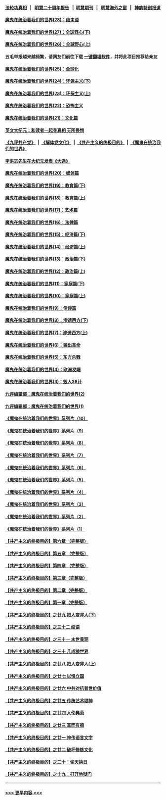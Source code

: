 #### [法轮功真相](https://github.com/gfw-breaker/truth/blob/master/README.md?t=0) &nbsp;&nbsp;|&nbsp;&nbsp; [明慧二十周年报告](https://github.com/gfw-breaker/mh-reports/blob/master/README.md?t=0) &nbsp;&nbsp;|&nbsp;&nbsp;[明慧期刊](https://github.com/gfw-breaker/mh-qikan) &nbsp;&nbsp;|&nbsp;&nbsp; [明慧海外之窗](https://github.com/gfw-breaker/mh-news/blob/master/README.md?t=0) &nbsp;&nbsp;|&nbsp;&nbsp; [神韵特别报道](https://github.com/gfw-breaker/mh-news/blob/master/shenyun.md?t=0)
#### [魔鬼在统治着我们的世界(28)：结束语](../pages/nsc422/n10936246.md?t=06140102) 
#### [魔鬼在统治着我们的世界(27)：全球野心(下)](../pages/nsc422/n10928319.md?t=06140102) 
#### [魔鬼在统治着我们的世界(26)：全球野心(上)](../pages/nsc422/n10900318.md?t=06140102) 
#### 五毛举报越来越频繁，请网友们前往下载 [一键翻墙软件](https://github.com/gfw-breaker/ssr-accounts)，并将此项目推荐给亲友
#### [魔鬼在统治着我们的世界(25)：全球化](../pages/nsc422/n10788205.md?t=06140102) 
#### [魔鬼在统治着我们的世界(24)：环保主义(下)](../pages/nsc422/n10695307.md?t=06140102) 
#### [魔鬼在统治着我们的世界(23)：环保主义(上)](../pages/nsc422/n10688613.md?t=06140102) 
#### [魔鬼在统治着我们的世界(22)：恐怖主义](../pages/nsc422/n10614727.md?t=06140102) 
#### [魔鬼在统治着我们的世界(21)：文化篇](../pages/nsc422/n10597706.md?t=06140102) 
#### [英文大纪元：和读者一起寻真相 无所畏惧](../pages/nsc422/n12542027.md?t=06140102) 
#### [《九评共产党》](https://github.com/begood0513/9ping.md/blob/master/README.md) &nbsp;|&nbsp; [《解体党文化》](../../../../jtdwh.md/blob/master/README.md)  &nbsp;|&nbsp; [《共产主义的终极目的》](../../../../gczydzjmd.md/blob/master/README.md) &nbsp;|&nbsp; [《魔鬼在统治我们的世界》](../../../../mgztzwmdsj.md/blob/master/README.md) 
#### [李洪志先生在大纪元发表《大选》](../pages/nsc422/n12534746.md?t=06140102) 
#### [魔鬼在统治着我们的世界(20)：媒体篇](../pages/nsc422/n10586579.md?t=06140102) 
#### [魔鬼在统治着我们的世界(19)：教育篇(下)](../pages/nsc422/n10564808.md?t=06140102) 
#### [魔鬼在统治着我们的世界(18)：教育篇(上)](../pages/nsc422/n10526970.md?t=06140102) 
#### [魔鬼在统治着我们的世界(17)：艺术篇](../pages/nsc422/n10499093.md?t=06140102) 
#### [魔鬼在统治着我们的世界(16)：法律篇](../pages/nsc422/n10485969.md?t=06140102) 
#### [魔鬼在统治着我们的世界(15)：经济篇(下)](../pages/nsc422/n10469975.md?t=06140102) 
#### [魔鬼在统治着我们的世界(14)：经济篇(上)](../pages/nsc422/n10457370.md?t=06140102) 
#### [魔鬼在统治着我们的世界(13)：政治篇(下)](../pages/nsc422/n10448270.md?t=06140102) 
#### [魔鬼在统治着我们的世界(12)：政治篇(上)](../pages/nsc422/n10444576.md?t=06140102) 
#### [魔鬼在统治着我们的世界(11)：家庭篇(下)](../pages/nsc422/n10440961.md?t=06140102) 
#### [魔鬼在统治着我们的世界(10)：家庭篇(上)](../pages/nsc422/n10435448.md?t=06140102) 
#### [魔鬼在统治着我们的世界(9)：信仰篇](../pages/nsc422/n10432159.md?t=06140102) 
#### [魔鬼在统治着我们的世界(8)：渗透西方(下)](../pages/nsc422/n10429603.md?t=06140102) 
#### [魔鬼在统治着我们的世界(7)：渗透西方(上)](../pages/nsc422/n10426013.md?t=06140102) 
#### [魔鬼在统治着我们的世界(6)：输出革命](../pages/nsc422/n10421536.md?t=06140102) 
#### [魔鬼在统治着我们的世界(5)：东方杀戮](../pages/nsc422/n10417707.md?t=06140102) 
#### [魔鬼在统治着我们的世界(4)：欧洲发端](../pages/nsc422/n10414890.md?t=06140102) 
#### [魔鬼在统治着我们的世界(3)：毁人36计](../pages/nsc422/n10411583.md?t=06140102) 
#### [九评编辑部：魔鬼在统治着我们的世界(2)](../pages/nsc422/n10410036.md?t=06140102) 
#### [九评编辑部：魔鬼在统治着我们的世界(1)](../pages/nsc422/n10406825.md?t=06140102) 
#### [《魔鬼在统治着我们的世界》系列片（10）](../pages/nsc422/n12292670.md?t=06140102) 
#### [《魔鬼在统治着我们的世界》系列片（9）](../pages/nsc422/n12290859.md?t=06140102) 
#### [《魔鬼在统治着我们的世界》系列片（8）](../pages/nsc422/n12287445.md?t=06140102) 
#### [《魔鬼在统治着我们的世界》系列片（7）](../pages/nsc422/n12283425.md?t=06140102) 
#### [《魔鬼在统治着我们的世界》系列片（6）](../pages/nsc422/n12282314.md?t=06140102) 
#### [《魔鬼在统治着我们的世界》系列片（5）](../pages/nsc422/n12281419.md?t=06140102) 
#### [《魔鬼在统治着我们的世界》系列片（4）](../pages/nsc422/n12274024.md?t=06140102) 
#### [《魔鬼在统治着我们的世界》系列片（3）](../pages/nsc422/n12271322.md?t=06140102) 
#### [《魔鬼在统治着我们的世界》系列片（2）](../pages/nsc422/n12269049.md?t=06140102) 
#### [《魔鬼在统治着我们的世界》系列片（1）](../pages/nsc422/n12267575.md?t=06140102) 
#### [【共产主义的终极目的】第六章 （完整版）](../pages/nsc422/n11428913.md?t=06140102) 
#### [【共产主义的终极目的】第五章 （完整版）](../pages/nsc422/n11428912.md?t=06140102) 
#### [【共产主义的终极目的】第四章 （完整版）](../pages/nsc422/n11428907.md?t=06140102) 
#### [【共产主义的终极目的】第三章（完整版）](../pages/nsc422/n11428848.md?t=06140102) 
#### [【共产主义的终极目的】第二章（完整版）](../pages/nsc422/n11428831.md?t=06140102) 
#### [【共产主义的终极目的】第一章（完整版）](../pages/nsc422/n11417651.md?t=06140102) 
#### [【共产主义的终极目的】之廿九 把人变非人(下)](../pages/nsc422/n11344140.md?t=06140102) 
#### [【共产主义的终极目的】之三十二 结语](../pages/nsc422/n11360535.md?t=06140102) 
#### [【共产主义的终极目的】之三十一 末世景观](../pages/nsc422/n11351129.md?t=06140102) 
#### [【共产主义的终极目的】之三十 几成狼世界](../pages/nsc422/n11348280.md?t=06140102) 
#### [【共产主义的终极目的】之廿八 把人变非人(上)](../pages/nsc422/n11340492.md?t=06140102) 
#### [【共产主义的终极目的】之廿七 以恨立国](../pages/nsc422/n11336944.md?t=06140102) 
#### [【共产主义的终极目的】之廿六 中共对抗普世价值](../pages/nsc422/n11324785.md?t=06140102) 
#### [【共产主义的终极目的】之廿五 传统艺术颂神](../pages/nsc422/n11296396.md?t=06140102) 
#### [【共产主义的终极目的】之廿四 人伦典范](../pages/nsc422/n11296397.md?t=06140102) 
#### [【共产主义的终极目的】之廿三 富而有德](../pages/nsc422/n11283598.md?t=06140102) 
#### [【共产主义的终极目的】之廿一 神传语言文字](../pages/nsc422/n11263265.md?t=06140102) 
#### [【共产主义的终极目的】之廿二 破坏修炼文化](../pages/nsc422/n11245728.md?t=06140102) 
#### [【共产主义的终极目的】之二十：偷天换日](../pages/nsc422/n11238846.md?t=06140102) 
#### [【共产主义的终极目的】之十九：打开地狱门](../pages/nsc422/n11206376.md?t=06140102) 

----
#### [ >>> 更早内容 <<< ](../indexes/nsc422-earlier.md)
